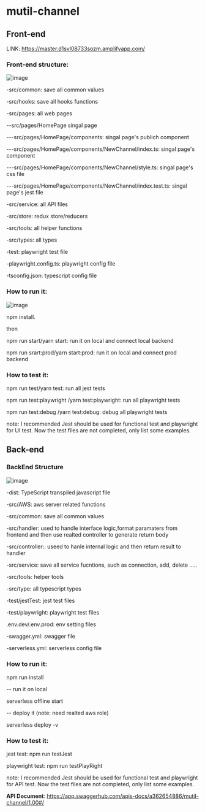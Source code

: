 # mutil-channel

## Front-end

LINK: https://master.d1svl08733sozm.amplifyapp.com/

### Front-end structure:
![image](https://user-images.githubusercontent.com/41553112/199976031-e9976951-6329-441a-9e78-5fb907f24815.png)

-src/common: save all common values

-src/hooks: save all hooks functions 

-src/pages: all web pages

--src/pages/HomePage singal page

---src/pages/HomePage/components: singal page's publich component

---src/pages/HomePage/components/NewChannel/index.ts: singal page's component

---src/pages/HomePage/components/NewChannel/style.ts: singal page's css file

---src/pages/HomePage/components/NewChannel/index.test.ts: singal page's jest file

-src/service: all API files 

-src/store: redux store/reducers 

-src/tools: all helper functions 

-src/types: all types 

-test: playwright test file

-playwright.config.ts: playwright config file

-tsconfig.json: typescript config file


### How to run it:

![image](https://user-images.githubusercontent.com/41553112/199978243-33a806b8-a7f4-4c94-8ddd-58dadbdac2bf.png)

npm install. 

then

npm run start/yarn start: run it on local and connect local backend

npm run srart:prod/yarn start:prod: run it on local and connect prod backend


### How to test it:

npm run test/yarn test: run all jest tests

npm run test:playwright /yarn test:playwright: run all playwright tests

npm run test:debug /yarn test:debug: debug all playwright tests

note: I recommended Jest should be used for functional test and playwright for UI test. Now the test files are not completed, only list some examples.


## Back-end

### BackEnd Structure

![image](https://user-images.githubusercontent.com/41553112/199860022-a82ffb76-d10e-408b-b5fa-4f559e2a96b5.png)

-dist: TypeScript transpiled javascript file

-src/AWS: aws server related functions

-src/common: save all common values 

-src/handler: used to handle interface logic,format paramaters from frontend and then use realted controller to generate return body

-src/controller:: useed to hanle internal logic and then return result to handler

-src/service: save all service fucntions, such as connection, add, delete .....

-src/tools: helper tools

-src/type: all typescript types 

-test/jestTest: jest test files

-test/playwright: playwright test files

.env.dev/.env.prod: env setting files

-swagger.yml:  swagger file

-serverless.yml: serverless config file



### **How to run it:**

npm run install

-- run it on local 

serverless offline start

-- deploy it (note: need realted aws role)

serverless deploy -v  

### **How to test it:**

jest test: npm run testJest

playwright test: npm run testPlayRight


note: I recommended Jest should be used for functional test and playwright for API test. Now the test files are not completed, only list some examples.


**API Document**: https://app.swaggerhub.com/apis-docs/a362654886/mutil-channel/1.00#/

